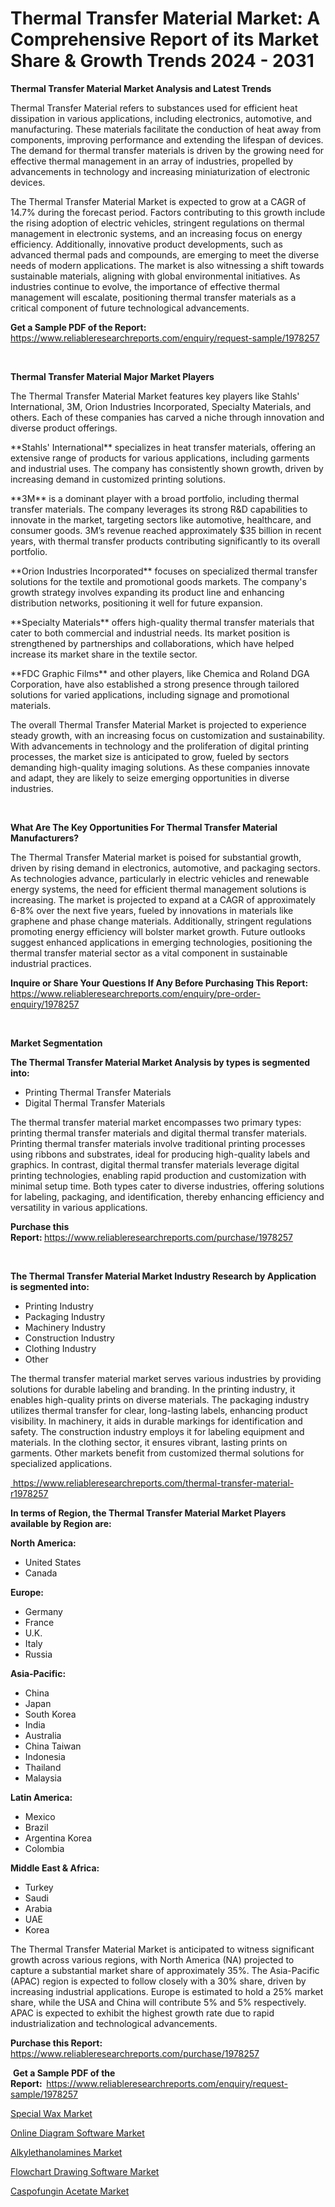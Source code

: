 <p><h1>Thermal Transfer Material Market: A Comprehensive Report of its Market Share & Growth Trends 2024 - 2031</h1></p><p><strong>Thermal Transfer Material Market Analysis and Latest Trends</strong></p>
<p><p>Thermal Transfer Material refers to substances used for efficient heat dissipation in various applications, including electronics, automotive, and manufacturing. These materials facilitate the conduction of heat away from components, improving performance and extending the lifespan of devices. The demand for thermal transfer materials is driven by the growing need for effective thermal management in an array of industries, propelled by advancements in technology and increasing miniaturization of electronic devices.</p><p>The Thermal Transfer Material Market is expected to grow at a CAGR of 14.7% during the forecast period. Factors contributing to this growth include the rising adoption of electric vehicles, stringent regulations on thermal management in electronic systems, and an increasing focus on energy efficiency. Additionally, innovative product developments, such as advanced thermal pads and compounds, are emerging to meet the diverse needs of modern applications. The market is also witnessing a shift towards sustainable materials, aligning with global environmental initiatives. As industries continue to evolve, the importance of effective thermal management will escalate, positioning thermal transfer materials as a critical component of future technological advancements.</p></p>
<p><strong>Get a Sample PDF of the Report:&nbsp;</strong> <a href="https://www.reliableresearchreports.com/enquiry/request-sample/1978257?utm_campaign=10&utm_medium=2&utm_source=Github&utm_content=ia&utm_term=14112024&utm_id=thermal-transfer-material">https://www.reliableresearchreports.com/enquiry/request-sample/1978257</a></p>
<p>&nbsp;</p>
<p><strong>Thermal Transfer Material Major Market Players</strong></p>
<p><p>The Thermal Transfer Material Market features key players like Stahls' International, 3M, Orion Industries Incorporated, Specialty Materials, and others. Each of these companies has carved a niche through innovation and diverse product offerings.</p><p>**Stahls' International** specializes in heat transfer materials, offering an extensive range of products for various applications, including garments and industrial uses. The company has consistently shown growth, driven by increasing demand in customized printing solutions.</p><p>**3M** is a dominant player with a broad portfolio, including thermal transfer materials. The company leverages its strong R&D capabilities to innovate in the market, targeting sectors like automotive, healthcare, and consumer goods. 3M’s revenue reached approximately $35 billion in recent years, with thermal transfer products contributing significantly to its overall portfolio.</p><p>**Orion Industries Incorporated** focuses on specialized thermal transfer solutions for the textile and promotional goods markets. The company's growth strategy involves expanding its product line and enhancing distribution networks, positioning it well for future expansion.</p><p>**Specialty Materials** offers high-quality thermal transfer materials that cater to both commercial and industrial needs. Its market position is strengthened by partnerships and collaborations, which have helped increase its market share in the textile sector.</p><p>**FDC Graphic Films** and other players, like Chemica and Roland DGA Corporation, have also established a strong presence through tailored solutions for varied applications, including signage and promotional materials.</p><p>The overall Thermal Transfer Material Market is projected to experience steady growth, with an increasing focus on customization and sustainability. With advancements in technology and the proliferation of digital printing processes, the market size is anticipated to grow, fueled by sectors demanding high-quality imaging solutions. As these companies innovate and adapt, they are likely to seize emerging opportunities in diverse industries.</p></p>
<p>&nbsp;</p>
<p><strong>What Are The Key Opportunities For Thermal Transfer Material Manufacturers?</strong></p>
<p><p>The Thermal Transfer Material market is poised for substantial growth, driven by rising demand in electronics, automotive, and packaging sectors. As technologies advance, particularly in electric vehicles and renewable energy systems, the need for efficient thermal management solutions is increasing. The market is projected to expand at a CAGR of approximately 6-8% over the next five years, fueled by innovations in materials like graphene and phase change materials. Additionally, stringent regulations promoting energy efficiency will bolster market growth. Future outlooks suggest enhanced applications in emerging technologies, positioning the thermal transfer material sector as a vital component in sustainable industrial practices.</p></p>
<p><strong>Inquire or Share Your Questions If Any Before Purchasing This Report:</strong> <a href="https://www.reliableresearchreports.com/enquiry/pre-order-enquiry/1978257?utm_campaign=10&utm_medium=2&utm_source=Github&utm_content=ia&utm_term=14112024&utm_id=thermal-transfer-material">https://www.reliableresearchreports.com/enquiry/pre-order-enquiry/1978257</a></p>
<p>&nbsp;</p>
<p><strong>Market Segmentation</strong></p>
<p><strong>The Thermal Transfer Material Market Analysis by types is segmented into:</strong></p>
<p><ul><li>Printing Thermal Transfer Materials</li><li>Digital Thermal Transfer Materials</li></ul></p>
<p><p>The thermal transfer material market encompasses two primary types: printing thermal transfer materials and digital thermal transfer materials. Printing thermal transfer materials involve traditional printing processes using ribbons and substrates, ideal for producing high-quality labels and graphics. In contrast, digital thermal transfer materials leverage digital printing technologies, enabling rapid production and customization with minimal setup time. Both types cater to diverse industries, offering solutions for labeling, packaging, and identification, thereby enhancing efficiency and versatility in various applications.</p></p>
<p><strong>Purchase this Report:&nbsp;</strong><a href="https://www.reliableresearchreports.com/purchase/1978257?utm_campaign=10&utm_medium=2&utm_source=Github&utm_content=ia&utm_term=14112024&utm_id=thermal-transfer-material">https://www.reliableresearchreports.com/purchase/1978257</a></p>
<p>&nbsp;</p>
<p><strong>The Thermal Transfer Material Market Industry Research by Application is segmented into:</strong></p>
<p><ul><li>Printing Industry</li><li>Packaging Industry</li><li>Machinery Industry</li><li>Construction Industry</li><li>Clothing Industry</li><li>Other</li></ul></p>
<p><p>The thermal transfer material market serves various industries by providing solutions for durable labeling and branding. In the printing industry, it enables high-quality prints on diverse materials. The packaging industry utilizes thermal transfer for clear, long-lasting labels, enhancing product visibility. In machinery, it aids in durable markings for identification and safety. The construction industry employs it for labeling equipment and materials. In the clothing sector, it ensures vibrant, lasting prints on garments. Other markets benefit from customized thermal solutions for specialized applications.</p></p>
<p><a href="https://www.reliableresearchreports.com/thermal-transfer-material-r1978257?utm_campaign=10&utm_medium=2&utm_source=Github&utm_content=ia&utm_term=14112024&utm_id=thermal-transfer-material">&nbsp;https://www.reliableresearchreports.com/thermal-transfer-material-r1978257</a></p>
<p><strong>In terms of Region, the Thermal Transfer Material Market Players available by Region are:</strong></p>
<p>
    <p> <strong> North America: </strong>
        <ul>
            <li>United States</li>
            <li>Canada</li>
        </ul>
        </p> 
    <p> <strong> Europe: </strong>
        <ul>
            <li>Germany</li>
            <li>France</li>
            <li>U.K.</li>
            <li>Italy</li>
            <li>Russia</li>
        </ul>
        </p> 
    <p> <strong> Asia-Pacific: </strong>
        <ul>
            <li>China</li>
            <li>Japan</li>
            <li>South Korea</li>
            <li>India</li>
            <li>Australia</li>
            <li>China Taiwan</li>
            <li>Indonesia</li>
            <li>Thailand</li>
            <li>Malaysia</li>
        </ul>
        </p> 
    <p> <strong> Latin America: </strong>
        <ul>
            <li>Mexico</li>
            <li>Brazil</li>
            <li>Argentina Korea</li>
            <li>Colombia</li>
        </ul>
        </p> 
    <p> <strong> Middle East & Africa: </strong>
        <ul>
            <li>Turkey</li>
            <li>Saudi</li>
            <li>Arabia</li>
            <li>UAE</li>
            <li>Korea</li>
        </ul>
    </p>
    </p>
<p><p>The Thermal Transfer Material Market is anticipated to witness significant growth across various regions, with North America (NA) projected to capture a substantial market share of approximately 35%. The Asia-Pacific (APAC) region is expected to follow closely with a 30% share, driven by increasing industrial applications. Europe is estimated to hold a 25% market share, while the USA and China will contribute 5% and 5% respectively. APAC is expected to exhibit the highest growth rate due to rapid industrialization and technological advancements.</p></p>
<p><strong>Purchase this Report: </strong><a href="https://www.reliableresearchreports.com/purchase/1978257?utm_campaign=10&utm_medium=2&utm_source=Github&utm_content=ia&utm_term=14112024&utm_id=thermal-transfer-material">https://www.reliableresearchreports.com/purchase/1978257</a></p>
<p>&nbsp;<strong>Get a Sample PDF of the Report:&nbsp;&nbsp;</strong><a href="https://www.reliableresearchreports.com/enquiry/request-sample/1978257?utm_campaign=10&utm_medium=2&utm_source=Github&utm_content=ia&utm_term=14112024&utm_id=thermal-transfer-material">https://www.reliableresearchreports.com/enquiry/request-sample/1978257</a></p>
<p><strong></strong></p>
<p><p><a href="https://github.com/ygfu6u/Market-Research-Report-List-1/blob/main/special-wax-market.md?utm_campaign=10&utm_medium=2&utm_source=Github&utm_content=ia&utm_term=14112024&utm_id=thermal-transfer-material">Special Wax Market</a></p><p><a href="https://issuu.com/reportprime-2/docs/online-diagram-software-market-size_84ab6f6a1e12f5?utm_campaign=10&utm_medium=2&utm_source=Github&utm_content=ia&utm_term=14112024&utm_id=thermal-transfer-material">Online Diagram Software Market</a></p><p><a href="https://www.linkedin.com/pulse/alkylethanolamines-industry-sector-new-technologies-fy4re?utm_campaign=10&utm_medium=2&utm_source=Github&utm_content=ia&utm_term=14112024&utm_id=thermal-transfer-material">Alkylethanolamines Market</a></p><p><a href="https://issuu.com/reportprime-2/docs/flowchart-drawing-software-market-s_005a33014b3038?utm_campaign=10&utm_medium=2&utm_source=Github&utm_content=ia&utm_term=14112024&utm_id=thermal-transfer-material">Flowchart Drawing Software Market</a></p><p><a href="https://www.linkedin.com/pulse/insights-caspofungin-acetate-market-size-which-expanding-cm8je?utm_campaign=10&utm_medium=2&utm_source=Github&utm_content=ia&utm_term=14112024&utm_id=thermal-transfer-material">Caspofungin Acetate Market</a></p></p>